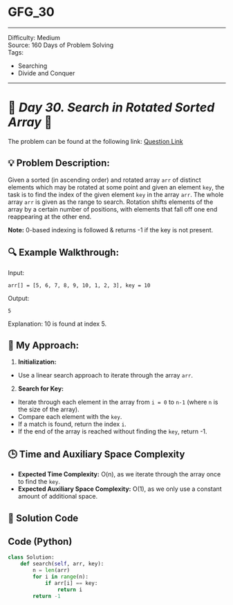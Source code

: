 # GFG_30
---
Difficulty: Medium  
Source: 160 Days of Problem Solving  
Tags:
  - Searching
  - Divide and Conquer
---

# 🚀 _Day 30. Search in Rotated Sorted Array_ 🧠


The problem can be found at the following link: [Question Link](https://www.geeksforgeeks.org/batch/gfg-160-problems/track/searching-gfg-160/problem/search-in-a-rotated-array4618)


## 💡 **Problem Description:**

Given a sorted (in ascending order) and rotated array `arr` of distinct elements which may be rotated at some point and given an element `key`, the task is to find the index of the given element `key` in the array `arr`. The whole array `arr` is given as the range to search. Rotation shifts elements of the array by a certain number of positions, with elements that fall off one end reappearing at the other end.

**Note:** 0-based indexing is followed & returns -1 if the key is not present.

## 🔍 **Example Walkthrough:**

Input:
```
arr[] = [5, 6, 7, 8, 9, 10, 1, 2, 3], key = 10
```
Output:
```
5
```
Explanation:
10 is found at index 5.

## 🎯 **My Approach:**

1. **Initialization:**
- Use a linear search approach to iterate through the array `arr`.

2. **Search for Key:**
- Iterate through each element in the array from `i = 0` to `n-1` (where `n` is the size of the array).
- Compare each element with the `key`.
- If a match is found, return the index `i`.
- If the end of the array is reached without finding the `key`, return -1.

## 🕒 **Time and Auxiliary Space Complexity** 

- **Expected Time Complexity:** O(n), as we iterate through the array once to find the `key`.
- **Expected Auxiliary Space Complexity:** O(1), as we only use a constant amount of additional space.

## 📝 **Solution Code**
## Code (Python)

```python
class Solution:
    def search(self, arr, key):
        n = len(arr)
        for i in range(n):
            if arr[i] == key:
                return i
        return -1
```
